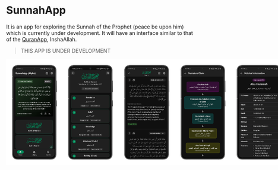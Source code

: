 # SunnahApp
 
It is an app for exploring the Sunnah of the Prophet (peace be upon him) which is currently under development. It will have an interface similar to that of the [QuranApp](https://github.com/AlfaazPlus/QuranApp), InshaAllah.

> THIS APP IS UNDER DEVELOPMENT

<div align="center" style="width:100%; display:flex; justify-content:space-between;">
      <img src="repo_assets/screenshots/1_homepage.png" alt='Screenshot 1' width='30%' />
      <img src="repo_assets/screenshots/2_books_index.png" alt='Screenshot 2' width='30%' />
      <img src="repo_assets/screenshots/3_reader.png" alt='Screenshot 3' width='30%' />
      <img src="repo_assets/screenshots/4_narrators_chain.png" alt='Screenshot 4' width='30%' />
      <img src="repo_assets/screenshots/5_scholar_info.png" alt='Screenshot 5' width='30%' />
      <img src="repo_assets/screenshots/6_search_results.png" alt='Screenshot 6' width='30%' />
      <img src="repo_assets/screenshots/7_library.png" alt='Screenshot 7' width='30%' />
      <img src="repo_assets/screenshots/8_collection_items.png" alt='Screenshot 8' width='30%' />
      <img src="repo_assets/screenshots/9_layout_options.png" alt='Screenshot 9' width='30%' />
      <img src="repo_assets/screenshots/10_theme_settings.png" alt='Screenshot 10' width='30%' />
</div> 